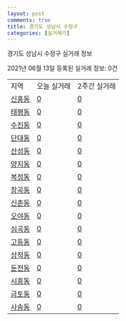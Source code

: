 ```yaml
---
layout: post
comments: true
title: 경기도 성남시 수정구
categories: [실거래가]
---
```


경기도 성남시 수정구 실거래 정보

2021년 06월 13일 등록된 실거래 정보: 0건


<table class="sortable">
  <tr>
    <td>지역</td>
    <td>오늘 실거래</td>
    <td>2주간 실거래</td>
  </tr>

  
  <tr class="item">
    <td><a href="4113110100.html">신흥동</a></td>
    <td><a href="4113110100.html">0</a></td>
    <td><a href="4113110100.html">0</a></td>
  </tr>
    

  <tr class="item">
    <td><a href="4113110200.html">태평동</a></td>
    <td><a href="4113110200.html">0</a></td>
    <td><a href="4113110200.html">0</a></td>
  </tr>
    

  <tr class="item">
    <td><a href="4113110300.html">수진동</a></td>
    <td><a href="4113110300.html">0</a></td>
    <td><a href="4113110300.html">0</a></td>
  </tr>
    

  <tr class="item">
    <td><a href="4113110400.html">단대동</a></td>
    <td><a href="4113110400.html">0</a></td>
    <td><a href="4113110400.html">0</a></td>
  </tr>
    

  <tr class="item">
    <td><a href="4113110500.html">산성동</a></td>
    <td><a href="4113110500.html">0</a></td>
    <td><a href="4113110500.html">0</a></td>
  </tr>
    

  <tr class="item">
    <td><a href="4113110600.html">양지동</a></td>
    <td><a href="4113110600.html">0</a></td>
    <td><a href="4113110600.html">0</a></td>
  </tr>
    

  <tr class="item">
    <td><a href="4113110700.html">복정동</a></td>
    <td><a href="4113110700.html">0</a></td>
    <td><a href="4113110700.html">0</a></td>
  </tr>
    

  <tr class="item">
    <td><a href="4113110800.html">창곡동</a></td>
    <td><a href="4113110800.html">0</a></td>
    <td><a href="4113110800.html">0</a></td>
  </tr>
    

  <tr class="item">
    <td><a href="4113110900.html">신촌동</a></td>
    <td><a href="4113110900.html">0</a></td>
    <td><a href="4113110900.html">0</a></td>
  </tr>
    

  <tr class="item">
    <td><a href="4113111000.html">오야동</a></td>
    <td><a href="4113111000.html">0</a></td>
    <td><a href="4113111000.html">0</a></td>
  </tr>
    

  <tr class="item">
    <td><a href="4113111100.html">심곡동</a></td>
    <td><a href="4113111100.html">0</a></td>
    <td><a href="4113111100.html">0</a></td>
  </tr>
    

  <tr class="item">
    <td><a href="4113111200.html">고등동</a></td>
    <td><a href="4113111200.html">0</a></td>
    <td><a href="4113111200.html">0</a></td>
  </tr>
    

  <tr class="item">
    <td><a href="4113111300.html">상적동</a></td>
    <td><a href="4113111300.html">0</a></td>
    <td><a href="4113111300.html">0</a></td>
  </tr>
    

  <tr class="item">
    <td><a href="4113111400.html">둔전동</a></td>
    <td><a href="4113111400.html">0</a></td>
    <td><a href="4113111400.html">0</a></td>
  </tr>
    

  <tr class="item">
    <td><a href="4113111500.html">시흥동</a></td>
    <td><a href="4113111500.html">0</a></td>
    <td><a href="4113111500.html">0</a></td>
  </tr>
    

  <tr class="item">
    <td><a href="4113111600.html">금토동</a></td>
    <td><a href="4113111600.html">0</a></td>
    <td><a href="4113111600.html">0</a></td>
  </tr>
    

  <tr class="item">
    <td><a href="4113111700.html">사송동</a></td>
    <td><a href="4113111700.html">0</a></td>
    <td><a href="4113111700.html">0</a></td>
  </tr>
    


</table>
    